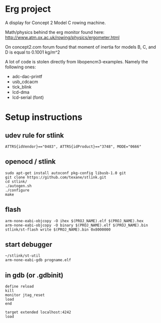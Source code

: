 # Erg project

A display for Concept 2 Model C rowing machine.

Math/physics behind the erg monitor found here:
http://www.atm.ox.ac.uk/rowing/physics/ergometer.html

On concept2.com forum found that moment of inertia for models B, C, and D is
equal to 0.1001 kg/m^2

A lot of code is stolen directly from libopencm3-examples.
Namely the following ones:
- adc-dac-printf
- usb_cdcacm
- tick_blink
- lcd-dma
- lcd-serial (font)

# Setup instructions

## udev rule for stlink

    ATTRS{idVendor}=="0483", ATTRS{idProduct}=="3748", MODE="0666"

## openocd / stlink

    sudo apt-get install autoconf pkg-config libusb-1.0 git
    git clone https://github.com/texane/stlink.git
    cd stlink/
    ./autogen.sh
    ./configure
    make

## flash

    arm-none-eabi-objcopy -O ihex $(PROJ_NAME).elf $(PROJ_NAME).hex
    arm-none-eabi-objcopy -O binary $(PROJ_NAME).elf $(PROJ_NAME).bin
    stlink/st-flash write $(PROJ_NAME).bin 0x8000000

## start debugger

    ~/stlink/st-util
    arm-none-eabi-gdb progname.elf

## in gdb (or .gdbinit)

    define reload
    kill
    monitor jtag_reset
    load
    end

    target extended localhost:4242
    load
